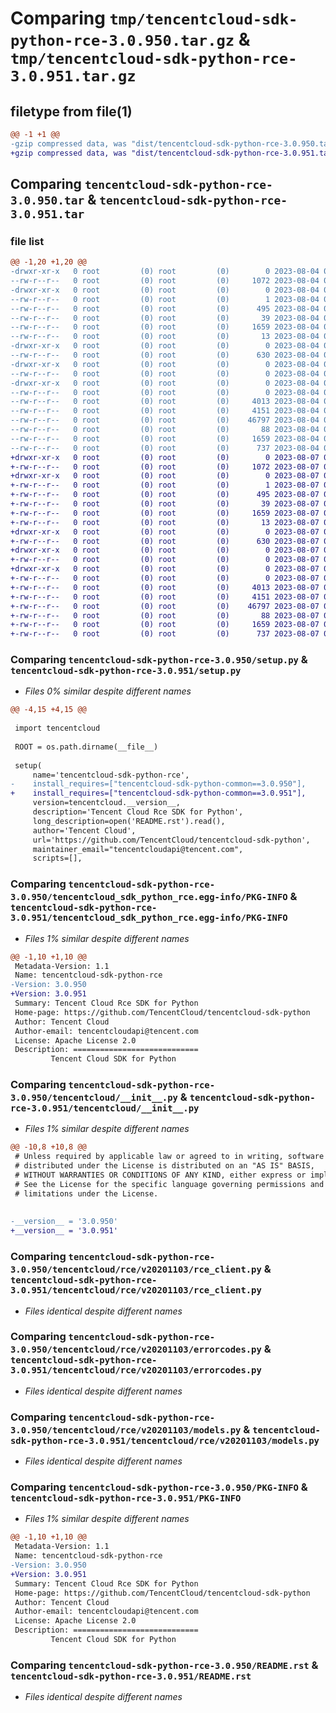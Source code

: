# Comparing `tmp/tencentcloud-sdk-python-rce-3.0.950.tar.gz` & `tmp/tencentcloud-sdk-python-rce-3.0.951.tar.gz`

## filetype from file(1)

```diff
@@ -1 +1 @@
-gzip compressed data, was "dist/tencentcloud-sdk-python-rce-3.0.950.tar", last modified: Fri Aug  4 00:32:31 2023, max compression
+gzip compressed data, was "dist/tencentcloud-sdk-python-rce-3.0.951.tar", last modified: Mon Aug  7 00:32:13 2023, max compression
```

## Comparing `tencentcloud-sdk-python-rce-3.0.950.tar` & `tencentcloud-sdk-python-rce-3.0.951.tar`

### file list

```diff
@@ -1,20 +1,20 @@
-drwxr-xr-x   0 root         (0) root         (0)        0 2023-08-04 00:32:31.000000 tencentcloud-sdk-python-rce-3.0.950/
--rw-r--r--   0 root         (0) root         (0)     1072 2023-08-04 00:32:30.000000 tencentcloud-sdk-python-rce-3.0.950/setup.py
-drwxr-xr-x   0 root         (0) root         (0)        0 2023-08-04 00:32:31.000000 tencentcloud-sdk-python-rce-3.0.950/tencentcloud_sdk_python_rce.egg-info/
--rw-r--r--   0 root         (0) root         (0)        1 2023-08-04 00:32:31.000000 tencentcloud-sdk-python-rce-3.0.950/tencentcloud_sdk_python_rce.egg-info/dependency_links.txt
--rw-r--r--   0 root         (0) root         (0)      495 2023-08-04 00:32:31.000000 tencentcloud-sdk-python-rce-3.0.950/tencentcloud_sdk_python_rce.egg-info/SOURCES.txt
--rw-r--r--   0 root         (0) root         (0)       39 2023-08-04 00:32:31.000000 tencentcloud-sdk-python-rce-3.0.950/tencentcloud_sdk_python_rce.egg-info/requires.txt
--rw-r--r--   0 root         (0) root         (0)     1659 2023-08-04 00:32:31.000000 tencentcloud-sdk-python-rce-3.0.950/tencentcloud_sdk_python_rce.egg-info/PKG-INFO
--rw-r--r--   0 root         (0) root         (0)       13 2023-08-04 00:32:31.000000 tencentcloud-sdk-python-rce-3.0.950/tencentcloud_sdk_python_rce.egg-info/top_level.txt
-drwxr-xr-x   0 root         (0) root         (0)        0 2023-08-04 00:32:31.000000 tencentcloud-sdk-python-rce-3.0.950/tencentcloud/
--rw-r--r--   0 root         (0) root         (0)      630 2023-08-04 00:32:30.000000 tencentcloud-sdk-python-rce-3.0.950/tencentcloud/__init__.py
-drwxr-xr-x   0 root         (0) root         (0)        0 2023-08-04 00:32:31.000000 tencentcloud-sdk-python-rce-3.0.950/tencentcloud/rce/
--rw-r--r--   0 root         (0) root         (0)        0 2023-08-04 00:32:30.000000 tencentcloud-sdk-python-rce-3.0.950/tencentcloud/rce/__init__.py
-drwxr-xr-x   0 root         (0) root         (0)        0 2023-08-04 00:32:31.000000 tencentcloud-sdk-python-rce-3.0.950/tencentcloud/rce/v20201103/
--rw-r--r--   0 root         (0) root         (0)        0 2023-08-04 00:32:30.000000 tencentcloud-sdk-python-rce-3.0.950/tencentcloud/rce/v20201103/__init__.py
--rw-r--r--   0 root         (0) root         (0)     4013 2023-08-04 00:32:30.000000 tencentcloud-sdk-python-rce-3.0.950/tencentcloud/rce/v20201103/rce_client.py
--rw-r--r--   0 root         (0) root         (0)     4151 2023-08-04 00:32:30.000000 tencentcloud-sdk-python-rce-3.0.950/tencentcloud/rce/v20201103/errorcodes.py
--rw-r--r--   0 root         (0) root         (0)    46797 2023-08-04 00:32:30.000000 tencentcloud-sdk-python-rce-3.0.950/tencentcloud/rce/v20201103/models.py
--rw-r--r--   0 root         (0) root         (0)       88 2023-08-04 00:32:31.000000 tencentcloud-sdk-python-rce-3.0.950/setup.cfg
--rw-r--r--   0 root         (0) root         (0)     1659 2023-08-04 00:32:31.000000 tencentcloud-sdk-python-rce-3.0.950/PKG-INFO
--rw-r--r--   0 root         (0) root         (0)      737 2023-08-04 00:32:30.000000 tencentcloud-sdk-python-rce-3.0.950/README.rst
+drwxr-xr-x   0 root         (0) root         (0)        0 2023-08-07 00:32:13.000000 tencentcloud-sdk-python-rce-3.0.951/
+-rw-r--r--   0 root         (0) root         (0)     1072 2023-08-07 00:32:13.000000 tencentcloud-sdk-python-rce-3.0.951/setup.py
+drwxr-xr-x   0 root         (0) root         (0)        0 2023-08-07 00:32:13.000000 tencentcloud-sdk-python-rce-3.0.951/tencentcloud_sdk_python_rce.egg-info/
+-rw-r--r--   0 root         (0) root         (0)        1 2023-08-07 00:32:13.000000 tencentcloud-sdk-python-rce-3.0.951/tencentcloud_sdk_python_rce.egg-info/dependency_links.txt
+-rw-r--r--   0 root         (0) root         (0)      495 2023-08-07 00:32:13.000000 tencentcloud-sdk-python-rce-3.0.951/tencentcloud_sdk_python_rce.egg-info/SOURCES.txt
+-rw-r--r--   0 root         (0) root         (0)       39 2023-08-07 00:32:13.000000 tencentcloud-sdk-python-rce-3.0.951/tencentcloud_sdk_python_rce.egg-info/requires.txt
+-rw-r--r--   0 root         (0) root         (0)     1659 2023-08-07 00:32:13.000000 tencentcloud-sdk-python-rce-3.0.951/tencentcloud_sdk_python_rce.egg-info/PKG-INFO
+-rw-r--r--   0 root         (0) root         (0)       13 2023-08-07 00:32:13.000000 tencentcloud-sdk-python-rce-3.0.951/tencentcloud_sdk_python_rce.egg-info/top_level.txt
+drwxr-xr-x   0 root         (0) root         (0)        0 2023-08-07 00:32:13.000000 tencentcloud-sdk-python-rce-3.0.951/tencentcloud/
+-rw-r--r--   0 root         (0) root         (0)      630 2023-08-07 00:32:13.000000 tencentcloud-sdk-python-rce-3.0.951/tencentcloud/__init__.py
+drwxr-xr-x   0 root         (0) root         (0)        0 2023-08-07 00:32:13.000000 tencentcloud-sdk-python-rce-3.0.951/tencentcloud/rce/
+-rw-r--r--   0 root         (0) root         (0)        0 2023-08-07 00:32:13.000000 tencentcloud-sdk-python-rce-3.0.951/tencentcloud/rce/__init__.py
+drwxr-xr-x   0 root         (0) root         (0)        0 2023-08-07 00:32:13.000000 tencentcloud-sdk-python-rce-3.0.951/tencentcloud/rce/v20201103/
+-rw-r--r--   0 root         (0) root         (0)        0 2023-08-07 00:32:13.000000 tencentcloud-sdk-python-rce-3.0.951/tencentcloud/rce/v20201103/__init__.py
+-rw-r--r--   0 root         (0) root         (0)     4013 2023-08-07 00:32:13.000000 tencentcloud-sdk-python-rce-3.0.951/tencentcloud/rce/v20201103/rce_client.py
+-rw-r--r--   0 root         (0) root         (0)     4151 2023-08-07 00:32:13.000000 tencentcloud-sdk-python-rce-3.0.951/tencentcloud/rce/v20201103/errorcodes.py
+-rw-r--r--   0 root         (0) root         (0)    46797 2023-08-07 00:32:13.000000 tencentcloud-sdk-python-rce-3.0.951/tencentcloud/rce/v20201103/models.py
+-rw-r--r--   0 root         (0) root         (0)       88 2023-08-07 00:32:13.000000 tencentcloud-sdk-python-rce-3.0.951/setup.cfg
+-rw-r--r--   0 root         (0) root         (0)     1659 2023-08-07 00:32:13.000000 tencentcloud-sdk-python-rce-3.0.951/PKG-INFO
+-rw-r--r--   0 root         (0) root         (0)      737 2023-08-07 00:32:13.000000 tencentcloud-sdk-python-rce-3.0.951/README.rst
```

### Comparing `tencentcloud-sdk-python-rce-3.0.950/setup.py` & `tencentcloud-sdk-python-rce-3.0.951/setup.py`

 * *Files 0% similar despite different names*

```diff
@@ -4,15 +4,15 @@
 
 import tencentcloud
 
 ROOT = os.path.dirname(__file__)
 
 setup(
     name='tencentcloud-sdk-python-rce',
-    install_requires=["tencentcloud-sdk-python-common==3.0.950"],
+    install_requires=["tencentcloud-sdk-python-common==3.0.951"],
     version=tencentcloud.__version__,
     description='Tencent Cloud Rce SDK for Python',
     long_description=open('README.rst').read(),
     author='Tencent Cloud',
     url='https://github.com/TencentCloud/tencentcloud-sdk-python',
     maintainer_email="tencentcloudapi@tencent.com",
     scripts=[],
```

### Comparing `tencentcloud-sdk-python-rce-3.0.950/tencentcloud_sdk_python_rce.egg-info/PKG-INFO` & `tencentcloud-sdk-python-rce-3.0.951/tencentcloud_sdk_python_rce.egg-info/PKG-INFO`

 * *Files 1% similar despite different names*

```diff
@@ -1,10 +1,10 @@
 Metadata-Version: 1.1
 Name: tencentcloud-sdk-python-rce
-Version: 3.0.950
+Version: 3.0.951
 Summary: Tencent Cloud Rce SDK for Python
 Home-page: https://github.com/TencentCloud/tencentcloud-sdk-python
 Author: Tencent Cloud
 Author-email: tencentcloudapi@tencent.com
 License: Apache License 2.0
 Description: ============================
         Tencent Cloud SDK for Python
```

### Comparing `tencentcloud-sdk-python-rce-3.0.950/tencentcloud/__init__.py` & `tencentcloud-sdk-python-rce-3.0.951/tencentcloud/__init__.py`

 * *Files 1% similar despite different names*

```diff
@@ -10,8 +10,8 @@
 # Unless required by applicable law or agreed to in writing, software
 # distributed under the License is distributed on an "AS IS" BASIS,
 # WITHOUT WARRANTIES OR CONDITIONS OF ANY KIND, either express or implied.
 # See the License for the specific language governing permissions and
 # limitations under the License.
 
 
-__version__ = '3.0.950'
+__version__ = '3.0.951'
```

### Comparing `tencentcloud-sdk-python-rce-3.0.950/tencentcloud/rce/v20201103/rce_client.py` & `tencentcloud-sdk-python-rce-3.0.951/tencentcloud/rce/v20201103/rce_client.py`

 * *Files identical despite different names*

### Comparing `tencentcloud-sdk-python-rce-3.0.950/tencentcloud/rce/v20201103/errorcodes.py` & `tencentcloud-sdk-python-rce-3.0.951/tencentcloud/rce/v20201103/errorcodes.py`

 * *Files identical despite different names*

### Comparing `tencentcloud-sdk-python-rce-3.0.950/tencentcloud/rce/v20201103/models.py` & `tencentcloud-sdk-python-rce-3.0.951/tencentcloud/rce/v20201103/models.py`

 * *Files identical despite different names*

### Comparing `tencentcloud-sdk-python-rce-3.0.950/PKG-INFO` & `tencentcloud-sdk-python-rce-3.0.951/PKG-INFO`

 * *Files 1% similar despite different names*

```diff
@@ -1,10 +1,10 @@
 Metadata-Version: 1.1
 Name: tencentcloud-sdk-python-rce
-Version: 3.0.950
+Version: 3.0.951
 Summary: Tencent Cloud Rce SDK for Python
 Home-page: https://github.com/TencentCloud/tencentcloud-sdk-python
 Author: Tencent Cloud
 Author-email: tencentcloudapi@tencent.com
 License: Apache License 2.0
 Description: ============================
         Tencent Cloud SDK for Python
```

### Comparing `tencentcloud-sdk-python-rce-3.0.950/README.rst` & `tencentcloud-sdk-python-rce-3.0.951/README.rst`

 * *Files identical despite different names*

